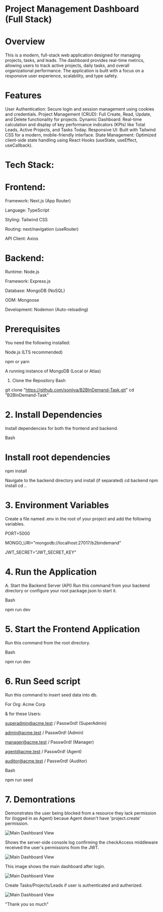 # Project Management Dashboard (Full Stack)

# Overview

This is a modern, full-stack web application designed for managing projects, tasks, and leads. The dashboard provides real-time metrics, allowing users to track active projects, daily tasks, and overall organizational performance. The application is built with a focus on a responsive user experience, scalability, and type safety.

# Features

User Authentication: Secure login and session management using cookies and credentials.
Project Management (CRUD): Full Create, Read, Update, and Delete functionality for projects.
Dynamic Dashboard: Real-time calculation and display of key performance indicators (KPIs) like Total Leads, Active Projects, and Tasks Today.
Responsive UI: Built with Tailwind CSS for a modern, mobile-friendly interface.
State Management: Optimized client-side state handling using React Hooks (useState, useEffect, useCallback).

# Tech Stack: 

# Frontend:

Framework:	Next.js (App Router)

Language:	TypeScript

Styling:	Tailwind CSS

Routing:	next/navigation (useRouter)

API Client:	Axios 


# Backend:

Runtime: 	    Node.js

Framework:	    Express.js

Database:	    MongoDB (NoSQL)

ODM: 	        Mongoose

Development:	Nodemon (Auto-reloading)


# Prerequisites
You need the following installed:

Node.js (LTS recommended)

npm or yarn

A running instance of MongoDB (Local or Atlas)

1. Clone the Repository
Bash

git clone "https://github.com/soniiya/B2BInDemand-Task.git"
cd "B2BInDemand-Task"

# 2. Install Dependencies
Install dependencies for both the frontend and backend.

Bash

# Install root dependencies
npm install

Navigate to the backend directory and install (if separated)
cd backend
npm install
cd ..

# 3. Environment Variables
Create a file named .env in the root of your project and add the following variables.

PORT=5000

MONGO_URI="mongodb://localhost:27017/b2bindemand"

JWT_SECRET="JWT_SECRET_KEY"

# 4. Run the Application
A. Start the Backend Server (API)
Run this command from your backend directory or configure your root package.json to start it.

Bash

npm run dev

# 5. Start the Frontend Application
Run this command from the root directory.

Bash

npm run dev


# 6. Run Seed script
Run this command to insert seed data into db.

For Org: Acme Corp

& for these Users: 

superadmin@acme.test / Passw0rd! (SuperAdmin)

admin@acme.test / Passw0rd! (Admin)

manager@acme.test / Passw0rd! (Manager)

agent@acme.test / Passw0rd! (Agent)

auditor@acme.test / Passw0rd! (Auditor)

Bash 

npm run seed


# 7. Demontrations
Demonstrates the user being blocked from a resource they lack permission for (logged in as Agent) becaue Agent doesn't have 'project.create' permission.

![Main Dashboard View](screenshots/forbiddenPage.png)




Shows the server-side console log confirming the checkAccess middleware received the user's permissions from the JWT.

![Main Dashboard View](screenshots/consoleLog.png)



This image shows the main dashboard after login.

![Main Dashboard View](screenshots/login.png)




Create Tasks/Projects/Leads if user is authenticated and autherized.

![Main Dashboard View](screenshots/task.png)


"Thank you so much"
